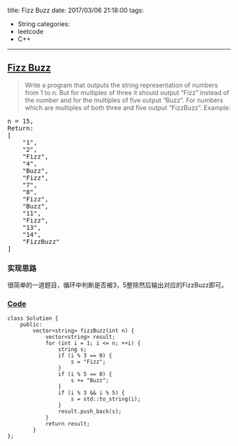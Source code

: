 title: Fizz Buzz
date: 2017/03/06 21:18:00
tags:
- String
categories:
- leetcode
- C++

---
## [Fizz Buzz](https://leetcode.com/problems/fizz-buzz/)
> Write a program that outputs the string representation of numbers from 1 to n.
> But for multiples of three it should output “Fizz” instead of the number and for the multiples of five output “Buzz”. For numbers which are multiples of both three and five output “FizzBuzz”.
> Example:
<pre>
n = 15,
Return:
[
    "1",
    "2",
    "Fizz",
    "4",
    "Buzz",
    "Fizz",
    "7",
    "8",
    "Fizz",
    "Buzz",
    "11",
    "Fizz",
    "13",
    "14",
    "FizzBuzz"
]
</pre>

### 实现思路
很简单的一道题目，循环中判断是否被3，5整除然后输出对应的FizzBuzz即可。

### [Code](https://github.com/Finalcheat/leetcode/blob/master/src/Fizz-Buzz.cpp)
```
class Solution {
    public:
        vector<string> fizzBuzz(int n) {
            vector<string> result;
            for (int i = 1; i <= n; ++i) {
                string s;
                if (i % 3 == 0) {
                    s = "Fizz";
                }
                if (i % 5 == 0) {
                    s += "Buzz";
                }
                if (i % 3 && i % 5) {
                    s = std::to_string(i);
                }
                result.push_back(s);
            }
            return result;
        }
};
```
